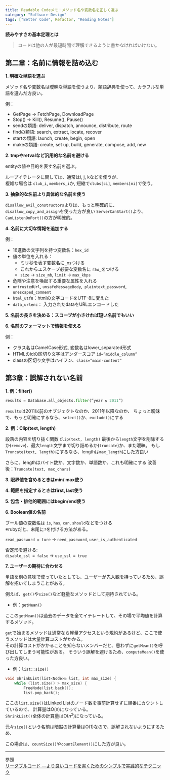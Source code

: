 ```yaml
---
title: Readable Codeメモ：メソッド名や変数名を正しく選ぶ
category: "Software Design"
tags: ["Better Code", Refactor, "Reading Notes"]
---
```


**読みやすさの基本定理とは**

>コードは他の人が最短時間で理解できるように書かなければいけない。

## 第二章：名前に情報を詰め込む
**1. 明確な単語を選ぶ**

メソッド名や変数名は曖昧な単語を使うより、類語辞典を使って、カラフルな単語を選んだ方良い。

例：  
  - GetPage -> FetchPage, DownloadPage
  - Stop() -> Kill(), Resume(), Pause()
  - sendの類語: deliver, dispatch, announce, distribute, route
  - findの類語: search, extract, locate, recover
  - startの類語: launch, create, begin, open
  - makeの類語: create, set up, build, generate, compose, add, new

**2. tmpやretvalなど汎用的な名前を避ける**

entityの値や目的を表す名前を選ぶ。

ループイテレータに関しては、通常はi, j, kなどを使うが、  
複雑な場合は `club_i`, `members_i`か, 短縮で`clubs[ci]`, `members[mi]`で使う。

**3. 抽象的な名前より具体的な名前を使う**

`disallow_evil_constructors`よりは、もっと明確的に、`disallow_copy_and_assign`を使った方が良い
`ServerCanStart()`より、`CanListenOnPort()`の方が明確的。

**4. 名前に大切な情報を追加する**

例：
- 16進数の文字列を持つ変数名：`hex_id`
- 値の単位を入れる：
  - ミリ秒を表す変数名に`_ms`つける
  - これからエスケープ必要な変数名に `raw_`をつける
  - `size` → `size_mb`, `limit` → `max_kbps`
- 危険や注意を喚起する重要な属性を入れる
 - `untrustedUrl`, `unsafeMessageBody`,` plaintext_password`, `unescaped_comment`
 - `html_utf8`：htmlの文字コードをUTF-8に変えた
 - `data_urlenc`： 入力されたdataをURLエンコードした

**5. 名前の長さを決める：スコープが小さければ短い名前でもいい**

**6. 名前のフォーマットで情報を使える**

例：
- クラス名はCamelCase形式, 変数名はlower_separated形式
- HTMLのidの区切り文字はアンダースコア `id=”middle_column”`
- classの区切り文字はハイフン、`class=”main-content”`

## 第3章：誤解されない名前

**1. 例：filter()**

```python
results = Database.all_objects.filter(”year ≤ 2011”)
```

`results`は2011以前のオブジェクトなのか、2011年以降なのか、
ちょっと曖昧で、もっと明確にするなら、`select()`か、`exclude()`にする

**2. 例：Clip(text, length)**

段落の内容を切り抜く関数 `Clip(text, length)`
最後から`length`文字を削除するか(`remove`)、最大`length`文字まで切り詰めるか(`truncate`)か、また曖昧。
もし`Truncate(text, length)`にするなら、lengthは`max_length`にした方良い

さらに、lengthはバイト数か、文字数か、単語数か、これも明確にする
改善後：`Truncate(text, max_chars)`

**3. 限界値を含めるときはmin/ max使う**

**4. 範囲を指定するときはfirst, last使う**

**5. 包含・排他的範囲にはbegin/end使う**

**6. Boolean値の名前**

ブール値の変数名は `is`, `has`, `can`, `should`などをつける  
※rubyだと、末尾に`?`を付ける方法がある。

`read_password = ture` -> `need_password`, `user_is_authenticated`

否定形を避ける:   
`disable_ssl = false` -> `use_ssl = true`

**7. ユーザーの期待に合わせる**

単語を別の意味で使っていたとしても、ユーザーが先入観を持っているため、誤解を招いてしまうことがある。

例えば、`get()`や`size()`など軽量なメソッドとして期待されている。

- 例：`getMean()`

ここの`getMean()`は過去のデータを全てイテレートして、その場で平均値を計算するメソッド。

`get`で始まるメソッドは通常なら軽量アクセスという規約があるけど、ここで使うメソッドは大量計算コストがかかる。  
その計算コストがかかることを知らないメンバーだと、思わずに`getMean()`を呼び出してしまう可能性がある。
そういう誤解を避けるため、`computeMean()`を使った方良い。

- 例：`list::size()`

```c++
void ShrinkList(list<Node>& list, int max_size) {
	while (list.size() > max_size) {
		FreeNode(list.back());
		list.pop_back();
```
ここの`list.size()`はLinked Listのノード数を事前計算せずに順番にカウントしているので、
計算量はO(n)になっている。  
`ShrinkList()`全体の計算量はO($n^2$)になっている。

元々`size()`という名前は暗黙の計算量はO(1)なので、誤解されないようにするため、

この場合は、`countSize()`や`countElement()`にした方が良い。

---
参照  
[リーダブルコード ―より良いコードを書くためのシンプルで実践的なテクニック](https://www.oreilly.co.jp/books/9784873115658/)